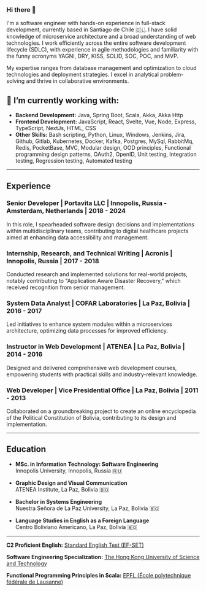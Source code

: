 ### Hi there 👋
I'm a software engineer with hands-on experience in full-stack development, currently based in Santiago de Chile 🇨🇱.  I have solid knowledge of microservice architecture and a broad understanding of web technologies. I work efficiently across the entire software development lifecycle (SDLC), with experience in agile methodologies and familiarity with the funny acronyms YAGNI, DRY, KISS, SOLID, SOC, POC, and MVP.

My expertise ranges from database management and optimization to cloud technologies and deployment strategies. I excel in analytical problem-solving and thrive in collaborative environments.

## 🔭 I’m currently working with:

- **Backend Development:** Java, Spring Boot, Scala, Akka, Akka Http
- **Frontend Development:** JavaScript, React, Svelte, Vue, Node, Express, TypeScript, NextJs, HTML, CSS
- **Other Skills:** Bash scripting, Python, Linux, Windows, Jenkins, Jira, Github, Gitlab, Kubernetes, Docker, Kafka, Postgres, MySql, RabbitMq, Redis, PocketBase, MVC, Modular design, OOD principles, Functional programming design patterns, OAuth2, OpenID, Unit testing, Integration testing, Regression testing, Automated testing

---

## Experience

### Senior Developer | Portavita LLC | Innopolis, Russia - Amsterdam, Netherlands | 2018 - 2024
In this role, I spearheaded software design decisions and implementations within multidisciplinary teams, contributing to digital healthcare projects aimed at enhancing data accessibility and management.

### Internship, Research, and Technical Writing | Acronis | Innopolis, Russia | 2017 - 2018 
Conducted research and implemented solutions for real-world projects, notably contributing to "Application Aware Disaster Recovery," which received recognition from senior management.

### System Data Analyst | COFAR Laboratories | La Paz, Bolivia | 2016 - 2017 
Led initiatives to enhance system modules within a microservices architecture, optimizing data processes for improved efficiency.

### Instructor in Web Development | ATENEA | La Paz, Bolivia | 2014 - 2016 
Designed and delivered comprehensive web development courses, empowering students with practical skills and industry-relevant knowledge.

### Web Developer | Vice Presidential Office | La Paz, Bolivia | 2011 - 2013 
Collaborated on a groundbreaking project to create an online encyclopedia of the Political Constitution of Bolivia, contributing to its design and implementation.

---

## Education

- **MSc. in Information Technology: Software Engineering**  
  Innopolis University, Innopolis, Russia 🇷🇺

- **Graphic Design and Visual Communication**  
  ATENEA Institute, La Paz, Bolivia 🇧🇴

- **Bachelor in Systems Engineering**  
  Nuestra Señora de La Paz University, La Paz, Bolivia 🇧🇴

- **Language Studies in English as a Foreign Language**  
  Centro Boliviano Americano, La Paz, Bolivia 🇧🇴

---

**C2 Proficient English:** [Standard English Test (EF-SET)](https://www.efset.org/cert/ah7zFc)

**Software Engineering Specialization:** [The Hong Kong University of Science and Technology](https://coursera.org/share/aed3c84a828029c22d9d237a22a0e378)

**Functional Programming Principles in Scala:** [EPFL (École polytechnique fédérale de Lausanne)](https://www.coursera.org/account/accomplishments/verify/C49TNAHY3U5N)

<!--
**krlz-dev/krlz-dev** is a ✨ _special_ ✨ repository because its `README.md` (this file) appears on your GitHub profile.

Here are some ideas to get you started:

- 🔭 I’m currently working on ...
- 🌱 I’m currently learning ...
- 👯 I’m looking to collaborate on ...
- 🤔 I’m looking for help with ...
- 💬 Ask me about ...
- 📫 How to reach me: ...
- 😄 Pronouns: ...
- ⚡ Fun fact: ...
-->
